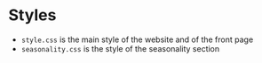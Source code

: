 # Styles
- <code>style.css</code> is the main style of the website and of the front page
- <code>seasonality.css</code> is the style of the seasonality section
